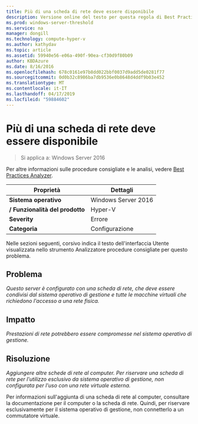 ```yaml
---
title: Più di una scheda di rete deve essere disponibile
description: Versione online del testo per questa regola di Best Practices Analyzer.
ms.prod: windows-server-threshold
ms.service: na
manager: dongill
ms.technology: compute-hyper-v
ms.author: kathydav
ms.topic: article
ms.assetid: 59940e56-e06a-490f-90ea-cf30d9f80b09
author: KBDAzure
ms.date: 8/16/2016
ms.openlocfilehash: 678c0161e97b8dd022bbf0037d9add5de0281f77
ms.sourcegitcommit: 0d0b32c8986ba7db9536e0b8648d4ddf9b03e452
ms.translationtype: MT
ms.contentlocale: it-IT
ms.lasthandoff: 04/17/2019
ms.locfileid: "59884602"
---
```

# <a name="more-than-one-network-adapter-should-be-available"></a>Più di una scheda di rete deve essere disponibile

>Si applica a: Windows Server 2016

Per altre informazioni sulle procedure consigliate e le analisi, vedere [Best Practices Analyzer](https://go.microsoft.com/fwlink/?LinkId=122786).  
  
|Proprietà|Dettagli|  
|-|-|  
|**Sistema operativo**|Windows Server 2016|  
|**/ Funzionalità del prodotto**|Hyper-V|  
|**Severity**|Errore|  
|**Categoria**|Configurazione|  

Nelle sezioni seguenti, corsivo indica il testo dell'interfaccia Utente visualizzata nello strumento Analizzatore procedure consigliate per questo problema.

## <a name="issue"></a>Problema  
  
*Questo server è configurato con una scheda di rete, che deve essere condivisi dal sistema operativo di gestione e tutte le macchine virtuali che richiedono l'accesso a una rete fisica.*  
  
## <a name="impact"></a>Impatto  
  
*Prestazioni di rete potrebbero essere compromesse nel sistema operativo di gestione.*  
  
## <a name="resolution"></a>Risoluzione  
  
*Aggiungere altre schede di rete al computer. Per riservare una scheda di rete per l'utilizzo esclusivo da sistema operativo di gestione, non configurata per l'uso con una rete virtuale esterna.*  
  
Per informazioni sull'aggiunta di una scheda di rete al computer, consultare la documentazione per il computer o la scheda di rete. Quindi, per riservare esclusivamente per il sistema operativo di gestione, non connetterlo a un commutatore virtuale.   
  


